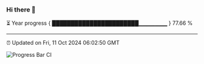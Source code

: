 ### Hi there 👋

⏳ Year progress { ███████████████████████▁▁▁▁▁▁▁ } 77.66 %

---

⏰ Updated on Fri, 11 Oct 2024 06:02:50 GMT

![Progress Bar CI](https://github.com/EinsPommes/EinsPommes/blob/main/.github/workflows/main.yml)
